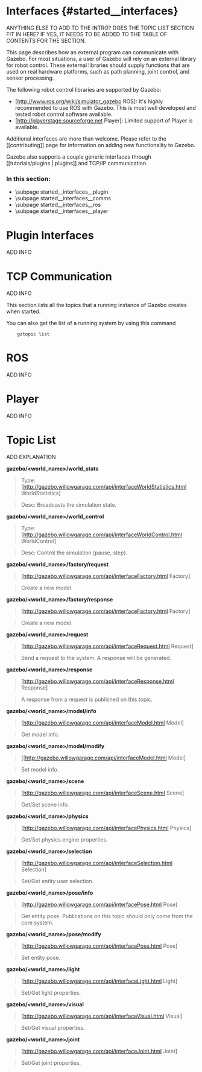Interfaces {#started__interfaces}
======================
ANYTHING ELSE TO ADD TO THE INTRO? DOES THE TOPIC LIST SECTION FIT IN HERE? IF YES, IT NEEDS TO BE ADDED TO THE TABLE OF CONTENTS FOR THE SECTION.

This page describes how an external program can communicate with Gazebo. For most situations, a user of Gazebo will rely on an external library for robot control. These external libraries should supply functions that are used on real hardware platforms, such as path planning, joint control, and sensor processing. 

The following robot control libraries are supported by Gazebo:

* [http://www.ros.org/wiki/simulator_gazebo ROS]: It's highly recommended to use ROS with Gazebo. This is most well developed and tested robot control software available.
* [http://playerstage.sourceforge.net Player]: Limited support of Player is available. 

Additional interfaces are more than welcome. Please refer to the [[contributing]] page for information on adding new functionality to Gazebo.

Gazebo also supports a couple generic interfaces through [[tutorials/plugins | plugins]] and TCP/IP communication. 


### In this section:
- \subpage started__interfaces__plugin
- \subpage started__interfaces__comms
- \subpage started__interfaces__ros
- \subpage started__interfaces__player

# Plugin Interfaces  #

ADD INFO

# TCP Communication  #

ADD INFO

This section lists all the topics that a running instance of Gazebo creates when started. 

You can also get the list of a running system by using this command

        gztopic list 

# ROS  #

ADD INFO

# Player  #

ADD INFO

# Topic List #

ADD EXPLANATION


**gazebo/<world_name>/world_stats**

> Type: [http://gazebo.willowgarage.com/api/interfaceWorldStatistics.html WorldStatistics]

> Desc: Broadcasts the simulation state.

**gazebo/<world_name>/world_control**
> Type: [http://gazebo.willowgarage.com/api/interfaceWorldControl.html WorldControl]

> Desc: Control the simulation (pause, step).

**gazebo/<world_name>/factory/request**
>  [http://gazebo.willowgarage.com/api/interfaceFactory.html Factory]

>  Create a new model.

**gazebo/<world_name>/factory/response**
>  [http://gazebo.willowgarage.com/api/interfaceFactory.html Factory]

>  Create a new model.

**gazebo/<world_name>/request**
>  [http://gazebo.willowgarage.com/api/interfaceRequest.html Request]

>  Send a request to the system. A response will be generated.

**gazebo/<world_name>/response**
>  [http://gazebo.willowgarage.com/api/interfaceResponse.html Response]

>  A response from a request is published on this topic.

**gazebo/<world_name>/model/info**
>  [http://gazebo.willowgarage.com/api/interfaceModel.html Model]

>  Get model info.

**gazebo/<world_name>/model/modify**
>  [[http://gazebo.willowgarage.com/api/interfaceModel.html Model]

>  Set model info.

**gazebo/<world_name>/scene**
>  [http://gazebo.willowgarage.com/api/interfaceScene.html Scene]

>   Get/Set scene info.

**gazebo/<world_name>/physics**
>  [http://gazebo.willowgarage.com/api/interfacePhysics.html Physics]

>  Get/Set physics engine properties.

**gazebo/<world_name>/selection**
>  [http://gazebo.willowgarage.com/api/interfaceSelection.html Selection]

>  Set/Get entity user selection.

**gazebo/<world_name>/pose/info**
>  [http://gazebo.willowgarage.com/api/interfacePose.html Pose]

>  Get entity pose. Publications on this topic should only come from the core system.

**gazebo/<world_name>/pose/modify**
>  [http://gazebo.willowgarage.com/api/interfacePose.html Pose]

>  Set entity pose.

**gazebo/<world_name>/light**
>  [http://gazebo.willowgarage.com/api/interfaceLight.html Light]

>  Set/Get light properties.

**gazebo/<world_name>/visual**
>  [http://gazebo.willowgarage.com/api/interfaceVisual.html Visual]

>  Set/Get visual properties.

**gazebo/<world_name>/joint**
>  [http://gazebo.willowgarage.com/api/interfaceJoint.html Joint]

>  Set/Get joint properties.
